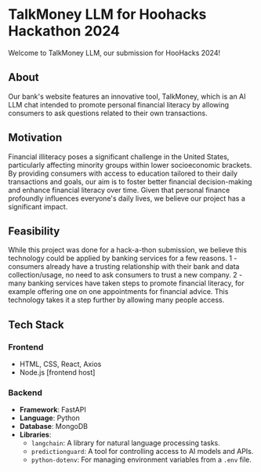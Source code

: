 # TalkMoney LLM for Hoohacks Hackathon 2024

Welcome to TalkMoney LLM, our submission for HooHacks 2024!

## About
Our bank's website features an innovative tool, TalkMoney, which is an AI LLM chat intended to promote personal financial literacy by allowing consumers to ask questions related to their own transactions. 

## Motivation
Financial illiteracy poses a significant challenge in the United States, particularly affecting minority groups within lower socioeconomic brackets. By providing consumers with access to education tailored to their daily transactions and goals, our aim is to foster better financial decision-making and enhance financial literacy over time. Given that personal finance profoundly influences everyone's daily lives, we believe our project has a significant impact.

## Feasibility
While this project was done for a hack-a-thon submission, we believe this technology could be applied by banking services for a few reasons. 1 - consumers already have a trusting relationship with their bank and data collection/usage, no need to ask consumers to trust a new company. 2 - many banking services have taken steps to promote financial literacy, for example offering one on one appointments for financial advice. This technology takes it a step further by allowing many people access.

## Tech Stack

### Frontend

-  HTML, CSS, React, Axios
- Node.js [frontend host]

### Backend

- **Framework**: FastAPI
- **Language**: Python
- **Database**: MongoDB
- **Libraries**:
  - `langchain`: A library for natural language processing tasks.
  - `predictionguard`: A tool for controlling access to AI models and APIs.
  - `python-dotenv`: For managing environment variables from a `.env` file.
